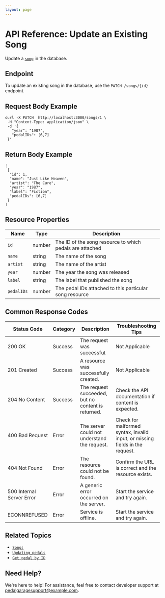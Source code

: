 ```yaml
---
layout: page
---
```


# API Reference: Update an Existing Song

Update a [`song`](pg-resource-songs.md) in the database.

## Endpoint

To update an existing song in the database, use the `PATCH /songs/{id}` endpoint.

## Request Body Example

```shell
curl -X PATCH  http://localhost:3000/songs/1 \
 -H "Content-Type: application/json" \
 -d '{
   "year": "1987", 
   "pedalIDs": [6,7]
 }'
```

## Return Body Example

```shell
[
 {
  "id": 1,
  "name": "Just Like Heaven",
  "artist": "The Cure",
  "year": "1987",
  "label": "Fiction",
  "pedalIDs": [6,7]
 }
]
```

## Resource Properties

| Name | Type | Description |
| ------------- | ----------- | ----------- |
| `id` | number | The ID of the song resource to which pedals are attached |
| `name` | string | The name of the song |
| `artist` | string | The name of the artist |
| `year` | number | The year the song was released |
| `label` | string | The label that published the song |
| `pedalIDs` | number | The pedal IDs attached to this particular song resource |

## Common Response Codes

| Status Code      | Category       | Description | Troubleshooting Tips |
|------------------|----------------|-------------|----------------------|
| 200 OK           | Success        | The request was successful. | Not Applicable |
| 201 Created      | Success        | A resource was successfully created. | Not Applicable |
| 204 No Content   | Success        | The request succeeded, but no content is returned. | Check the API documentation if content is expected. |
| 400 Bad Request  | Error   | The server could not understand the request. | Check for malformed syntax, invalid input, or missing fields in the request. |
| 404 Not Found    | Error   | The resource could not be found. | Confirm the URL is correct and the resource exists. |
| 500 Internal Server Error | Error | A generic error occurred on the server. | Start the service and try again. |
| ECONNREFUSED | Error | Service is offline. | Start the service and try again. |

## Related Topics

* [`Songs`](pg-resource-songs.md)
* [`Updating pedals`](pg-reference-updating-pedals.md)
* [`Get pedal by ID`](pg-reference-get-pedal-by-id.md)

## Need Help?

We're here to help! For assistance, feel free to contact developer support at pedalgaragesupport@example.com.